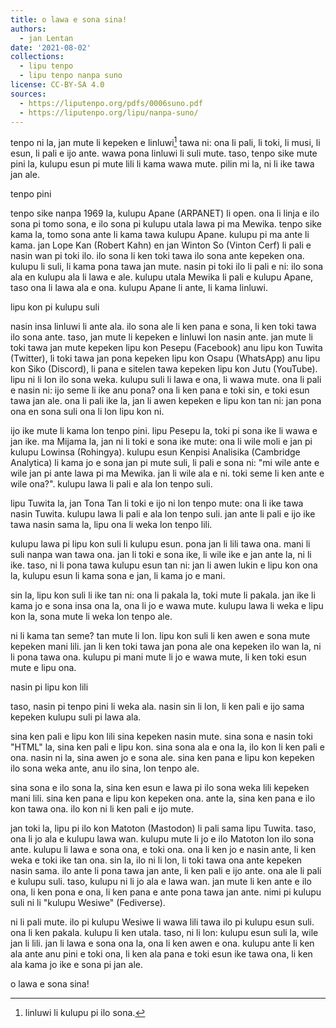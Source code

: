 ```yaml
---
title: o lawa e sona sina!
authors:
  - jan Lentan
date: '2021-08-02'
collections:
  - lipu tenpo
  - lipu tenpo nanpa suno
license: CC-BY-SA 4.0
sources:
  - https://liputenpo.org/pdfs/0006suno.pdf
  - https://liputenpo.org/lipu/nanpa-suno/
---
```


tenpo ni la, jan mute li kepeken e linluwi[^1] tawa ni: ona li pali, li toki, li musi, li esun, li pali e ijo ante. wawa pona linluwi li suli mute. taso, tenpo sike mute pini la, kulupu esun pi mute lili li kama wawa mute. pilin mi la, ni li ike tawa jan ale.

[^1]: linluwi li kulupu pi ilo sona.

tenpo pini

tenpo sike nanpa 1969 la, kulupu Apane (ARPANET) li open. ona li linja e ilo sona pi tomo sona, e ilo sona pi kulupu utala lawa pi ma Mewika. tenpo sike kama la, tomo sona ante li kama tawa kulupu Apane. kulupu pi ma ante li kama. jan Lope Kan (Robert Kahn) en jan Winton So (Vinton Cerf) li pali e nasin wan pi toki ilo. ilo sona li ken toki tawa ilo sona ante kepeken ona. kulupu li suli, li kama pona tawa jan mute. nasin pi toki ilo li pali e ni: ilo sona ala en kulupu ala li lawa e ale. kulupu utala Mewika li pali e kulupu Apane, taso ona li lawa ala e ona. kulupu Apane li ante, li kama linluwi.

lipu kon pi kulupu suli

nasin insa linluwi li ante ala. ilo sona ale li ken pana e sona, li ken toki tawa ilo sona ante. taso, jan mute li kepeken e linluwi lon nasin ante. jan mute li toki tawa jan mute kepeken lipu kon Pesepu (Facebook) anu lipu kon Tuwita (Twitter), li toki tawa jan pona kepeken lipu kon Osapu (WhatsApp) anu lipu kon Siko (Discord), li pana e sitelen tawa kepeken lipu kon Jutu (YouTube). lipu ni li lon ilo sona weka. kulupu suli li lawa e ona, li wawa mute. ona li pali e nasin ni: ijo seme li ike anu pona? ona li ken pana e toki sin, e toki esun tawa jan ale. ona li pali ike la, jan li awen kepeken e lipu kon tan ni: jan pona ona en sona suli ona li lon lipu kon ni.

ijo ike mute li kama lon tenpo pini. lipu Pesepu la, toki pi sona ike li wawa e jan ike. ma Mijama la, jan ni li toki e sona ike mute: ona li wile moli e jan pi kulupu Lowinsa (Rohingya). kulupu esun Kenpisi Analisika (Cambridge Analytica) li kama jo e sona jan pi mute suli, li pali e sona ni: "mi wile ante e wile jan pi ante lawa pi ma Mewika. jan li wile ala e ni. toki seme li ken ante e wile ona?". kulupu lawa li pali e ala lon tenpo suli.

lipu Tuwita la, jan Tona Tan li toki e ijo ni lon tenpo mute: ona li ike tawa nasin Tuwita. kulupu lawa li pali e ala lon tenpo suli. jan ante li pali e ijo ike tawa nasin sama la, lipu ona li weka lon tenpo lili.

kulupu lawa pi lipu kon suli li kulupu esun. pona jan li lili tawa ona. mani li suli nanpa wan tawa ona. jan li toki e sona ike, li wile ike e jan ante la, ni li ike. taso, ni li pona tawa kulupu esun tan ni: jan li awen lukin e lipu kon ona la, kulupu esun li kama sona e jan, li kama jo e mani.

sin la, lipu kon suli li ike tan ni: ona li pakala la, toki mute li pakala. jan ike li kama jo e sona insa ona la, ona li jo e wawa mute. kulupu lawa li weka e lipu kon la, sona mute li weka lon tenpo ale.

ni li kama tan seme? tan mute li lon. lipu kon suli li ken awen e sona mute kepeken mani lili. jan li ken toki tawa jan pona ale ona kepeken ilo wan la, ni li pona tawa ona. kulupu pi mani mute li jo e wawa mute, li ken toki esun mute e lipu ona.

nasin pi lipu kon lili

taso, nasin pi tenpo pini li weka ala. nasin sin li lon, li ken pali e ijo sama kepeken kulupu suli pi lawa ala.

sina ken pali e lipu kon lili sina kepeken nasin mute. sina sona e nasin toki "HTML" la, sina ken pali e lipu kon. sina sona ala e ona la, ilo kon li ken pali e ona. nasin ni la, sina awen jo e sona ale. sina ken pana e lipu kon kepeken ilo sona weka ante, anu ilo sina, lon tenpo ale.

sina sona e ilo sona la, sina ken esun e lawa pi ilo sona weka lili kepeken mani lili. sina ken pana e lipu kon kepeken ona. ante la, sina ken pana e ilo kon tawa ona. ilo kon ni li ken pali e ijo mute.

jan toki la, lipu pi ilo kon Matoton (Mastodon) li pali sama lipu Tuwita. taso, ona li jo ala e kulupu lawa wan. kulupu mute li jo e ilo Matoton lon ilo sona ante. kulupu li lawa e sona ona, e toki ona. ona li ken jo e nasin ante, li ken weka e toki ike tan ona. sin la, ilo ni li lon, li toki tawa ona ante kepeken nasin sama. ilo ante li pona tawa jan ante, li ken pali e ijo ante. ona ale li pali e kulupu suli. taso, kulupu ni li jo ala e lawa wan. jan mute li ken ante e ilo ona, li ken pona e ona, li ken pana e ante pona tawa jan ante. nimi pi kulupu suli ni li "kulupu Wesiwe" (Fediverse).

ni li pali mute. ilo pi kulupu Wesiwe li wawa lili tawa ilo pi kulupu esun suli. ona li ken pakala. kulupu li ken utala. taso, ni li lon: kulupu esun suli la, wile jan li lili. jan li lawa e sona ona la, ona li ken awen e ona. kulupu ante li ken ala ante anu pini e toki ona, li ken ala pana e toki esun ike tawa ona, li ken ala kama jo ike e sona pi jan ale.

o lawa e sona sina!